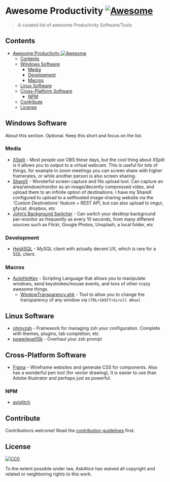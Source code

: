 # Awesome Productivity [![Awesome](https://awesome.re/badge.svg)](https://awesome.re)

> A curated list of awesome Productivity Software/Tools


## Contents

- [Awesome Productivity ![Awesome](https://awesome.re)](#awesome-productivity-img-src%22httpsawesomere%22-alt%22awesome%22)
  - [Contents](#contents)
  - [Windows Software](#windows-software)
    - [Media](#media)
    - [Development](#development)
    - [Macros](#macros)
  - [Linux Software](#linux-software)
  - [Cross-Platform Software](#cross-platform-software)
    - [NPM](#npm)
  - [Contribute](#contribute)
  - [License](#license)

## Windows Software

About this section. Optional. Keep this short and focus on the list.

### Media
- [XSplit](https://www.xsplit.com/) - Most people use OBS these days, but the cool thing about XSplit is it allows you to output to a virtual webcam. This is useful for lots of things, for example in zoom meetings you can screen share with higher framerates, or while another person is also screen sharing.
- [ShareX](https://getsharex.com/) - Wonderful screen capture and file upload tool. Can capture an area/window/monitor as an image/decently compressed video, and upload them to an infinite option of destinations. I have my ShareX configured to upload to a selfhosted image-sharing website via the 'Custom Destinations' feature + REST API, but can also upload to imgur, gfycat, dropbox, etc
- [John’s Background Switcher](https://johnsad.ventures/software/backgroundswitcher/) - Can switch your desktop background per-monitor as frequently as every 10 seconds, from many different sources such as Flickr, Google Photos, Unsplash, a local folder, etc

### Development
- [HeidiSQL](https://www.heidisql.com/) - MySQL client with actually decent UX, which is rare for a SQL client.

### Macros

- [AutoHotKey](https://autohotkey.com/) - Scripting Language that allows you to manipulate windows, send keystrokes/mouse events, and tons of other crazy awesome things.
  - [WindowTransparency.ahk](https://gist.github.com/AskAlice/33c0c405b5ea127f0296e789c70b497b) - Tool to allow you to change the transparency of any window via `CTRL+SHIFT+Scroll Wheel`

## Linux Software

- [ohmyzsh](https://github.com/ohmyzsh/ohmyzsh) - Framework for managing zsh your configuration. Complete with themes, plugins, tab completion, etc
- [powerlevel10k](https://github.com/romkatv/powerlevel10k) - Overhaul your zsh prompt

## Cross-Platform Software

- [Figma](https://www.figma.com/) - Wireframe websites and generate CSS for components. Also has a wonderful pen tool (for vector drawing), It is easier to use than Adobe Illustrator and perhaps just as powerful.

### NPM

- [aviglitch](https://www.npmjs.com/package/aviglitch)

## Contribute

Contributions welcome! Read the [contribution guidelines](contributing.md) first.

## License

[![CC0](https://mirrors.creativecommons.org/presskit/buttons/88x31/svg/cc-zero.svg)](https://creativecommons.org/publicdomain/zero/1.0)

To the extent possible under law, AskAlice has waived all copyright and
related or neighboring rights to this work.
